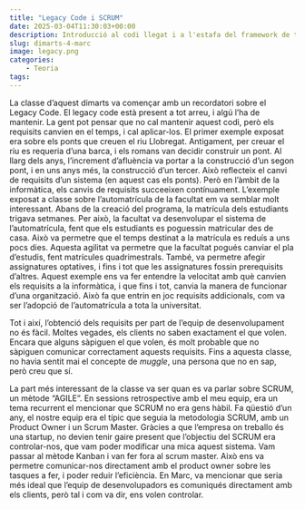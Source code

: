 ```yaml
---
title: "Legacy Code i SCRUM"
date: 2025-03-04T11:30:03+00:00
description: Introducció al codi llegat i a l'estafa del framework de treball SCRUM
slug: dimarts-4-marc
image: legacy.png
categories:
    - Teoria
tags:
---
```



La classe d’aquest dimarts va començar amb un recordatori sobre el Legacy Code. El legacy code està present a tot arreu, i algú l’ha de mantenir. La gent pot pensar que no cal mantenir aquest codi, però els requisits canvien en el temps, i cal aplicar-los. El primer exemple exposat era sobre els ponts que creuen el riu Llobregat. Antigament, per creuar el riu es requeria d’una barca, i els romans van decidir construir un pont. Al llarg dels anys, l’increment d’afluència va portar a la construcció d’un segon pont, i en uns anys més, la construcció d’un tercer. Això reflecteix el canvi de requisits d’un sistema (en aquest cas els ponts). Però en l’àmbit de la informàtica, els canvis de requisits succeeixen contínuament. L’exemple exposat a classe sobre l’automatrícula de la facultat em va semblar molt interessant. Abans de la creació del programa, la matrícula dels estudiants trigava setmanes. Per això, la facultat va desenvolupar el sistema de l’automatrícula, fent que els estudiants es poguessin matricular des de casa. Això va permetre que el temps destinat a la matrícula es reduís a uns pocs dies. Aquesta agilitat va permetre que la facultat pogués canviar el pla d’estudis, fent matrícules quadrimestrals. També, va permetre afegir assignatures optatives, i fins i tot que les assignatures fossin prerequisits d’altres. Aquest exemple ens va fer entendre la velocitat amb què canvien els requisits a la informàtica, i que fins i tot, canvia la manera de funcionar d’una organització. Això fa que entrin en joc requisits addicionals, com va ser l’adopció de l’automatrícula a tota la universitat.

Tot i així, l’obtenció dels requisits per part de l’equip de desenvolupament no és fàcil. Moltes vegades, els clients no saben exactament el que volen. Encara que alguns sàpiguen el que volen, és molt probable que no sàpiguen comunicar correctament aquests requisits. Fins a aquesta classe, no havia sentit mai el concepte de _muggle_, una persona que no en sap, però creu que sí.

La part més interessant de la classe va ser quan es va parlar sobre SCRUM, un mètode “AGILE”. En sessions retrospective amb el meu equip, era un tema recurrent el mencionar que SCRUM no era gens hàbil. Fa qüestió d’un any, el nostre equip era el típic que seguia la metodologia SCRUM, amb un Product Owner i un Scrum Master. Gràcies a que l’empresa on treballo és una startup, no devien tenir gaire present que l’objectiu del SCRUM era controlar-nos, que vam poder modificar una mica aquest sistema. Vam passar al mètode Kanban i van fer fora al scrum master. Això ens va permetre comunicar-nos directament amb el product owner sobre les tasques a fer, i poder reduir l’eficiència. En Marc, va mencionar que seria més ideal que l’equip de desenvolupadors es comuniqués directament amb els clients, però tal i com va dir, ens volen controlar.